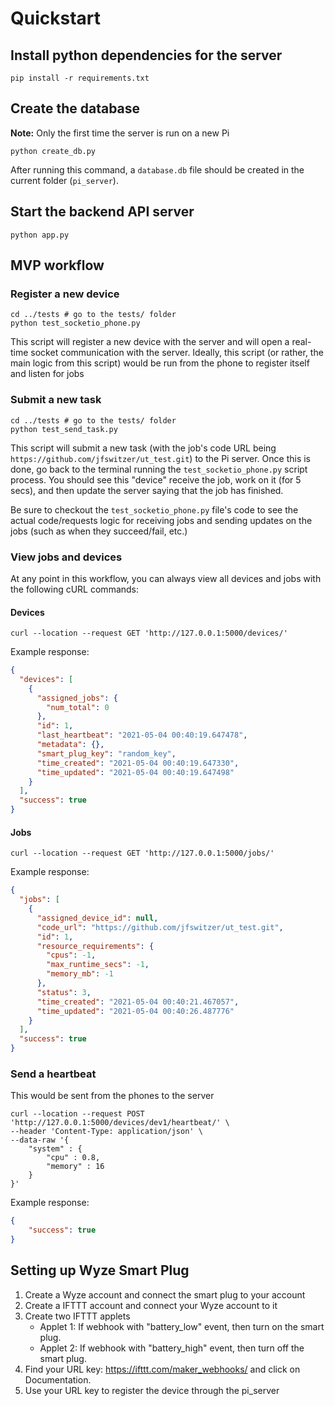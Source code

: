 # Quickstart
## Install python dependencies for the server
```shell script
pip install -r requirements.txt
```

## Create the database
**Note:** Only the first time the server is run on a new Pi
```shell script
python create_db.py
```
After running this command, a `database.db` file should be created in the current folder (`pi_server`).

## Start the backend API server
```shell script
python app.py
```

## MVP workflow
### Register a new device
```shell script
cd ../tests # go to the tests/ folder
python test_socketio_phone.py
```

This script will register a new device with the server and will open a real-time socket communication with the server.
Ideally, this script (or rather, the main logic from this script) would be run from the phone to register itself and listen for jobs

### Submit a new task
```shell script
cd ../tests # go to the tests/ folder
python test_send_task.py
```

This script will submit a new task (with the job's code URL being `https://github.com/jfswitzer/ut_test.git`) to the Pi server.
Once this is done, go back to the terminal running the `test_socketio_phone.py` script process.
You should see this "device" receive the job, work on it (for 5 secs), and then update the server saying that the job has finished.

Be sure to checkout the `test_socketio_phone.py` file's code to see the actual code/requests logic for receiving jobs and sending updates on the jobs (such as when they succeed/fail, etc.)

### View jobs and devices
At any point in this workflow, you can always view all devices and jobs with the following cURL commands:

#### Devices
```shell script
curl --location --request GET 'http://127.0.0.1:5000/devices/'
```

Example response:
```json
{
  "devices": [
    {
      "assigned_jobs": {
        "num_total": 0
      }, 
      "id": 1, 
      "last_heartbeat": "2021-05-04 00:40:19.647478", 
      "metadata": {}, 
      "smart_plug_key": "random_key", 
      "time_created": "2021-05-04 00:40:19.647330", 
      "time_updated": "2021-05-04 00:40:19.647498"
    }
  ], 
  "success": true
}
```

#### Jobs
```shell script
curl --location --request GET 'http://127.0.0.1:5000/jobs/'
```

Example response:
```json
{
  "jobs": [
    {
      "assigned_device_id": null, 
      "code_url": "https://github.com/jfswitzer/ut_test.git", 
      "id": 1, 
      "resource_requirements": {
        "cpus": -1, 
        "max_runtime_secs": -1, 
        "memory_mb": -1
      }, 
      "status": 3, 
      "time_created": "2021-05-04 00:40:21.467057", 
      "time_updated": "2021-05-04 00:40:26.487776"
    }
  ], 
  "success": true
}
```

### Send a heartbeat
This would be sent from the phones to the server

```shell script
curl --location --request POST 'http://127.0.0.1:5000/devices/dev1/heartbeat/' \
--header 'Content-Type: application/json' \
--data-raw '{
    "system" : {
        "cpu" : 0.8,
        "memory" : 16
    }
}'
```

Example response:
```json
{
    "success": true
}
```

## Setting up Wyze Smart Plug
1. Create a Wyze account and connect the smart plug to your account
2. Create a IFTTT account and connect your Wyze account to it
3. Create two IFTTT applets
    - Applet 1: If webhook with "battery_low" event, then turn on the smart plug.
    - Applet 2: If webhook with "battery_high" event, then turn off the smart plug.
4. Find your URL key: https://ifttt.com/maker_webhooks/ and click on Documentation.
5. Use your URL key to register the device through the pi_server